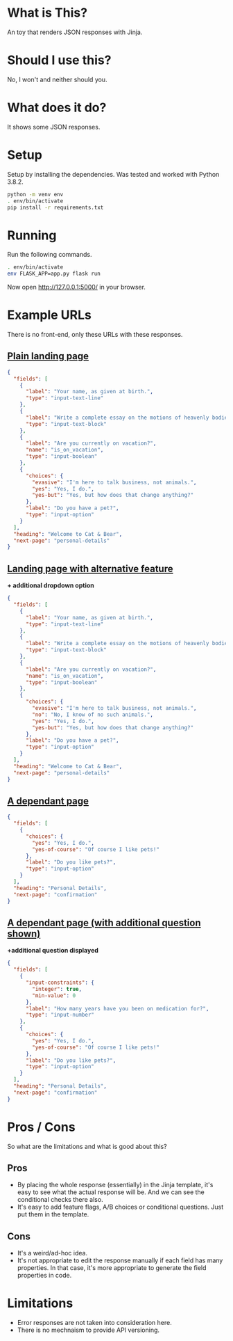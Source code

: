 # What is This?

An toy that renders JSON responses with Jinja.

# Should I use this?

No, I won't and neither should you.

# What does it do?

It shows some JSON responses.

# Setup

Setup by installing the dependencies. Was tested and worked with Python 3.8.2.

```bash
python -m venv env
. env/bin/activate
pip install -r requirements.txt
```

# Running

Run the following commands.

```bash
. env/bin/activate
env FLASK_APP=app.py flask run
```

Now open http://127.0.0.1:5000/ in your browser.

# Example URLs

There is no front-end, only these URLs with these responses.

## [Plain landing page](http://127.0.0.1:5000/api/page/landing)

```json
{
  "fields": [
    {
      "label": "Your name, as given at birth.", 
      "type": "input-text-line"
    }, 
    {
      "label": "Write a complete essay on the motions of heavenly bodies.", 
      "type": "input-text-block"
    }, 
    {
      "label": "Are you currently on vacation?", 
      "name": "is_on_vacation", 
      "type": "input-boolean"
    }, 
    {
      "choices": {
        "evasive": "I'm here to talk business, not animals.", 
        "yes": "Yes, I do.", 
        "yes-but": "Yes, but how does that change anything?"
      }, 
      "label": "Do you have a pet?", 
      "type": "input-option"
    }
  ], 
  "heading": "Welcome to Cat & Bear", 
  "next-page": "personal-details"
}
```

## [Landing page with alternative feature](http://127.0.0.1:5000/api/page/landing?allow_no=1)

**+ additional dropdown option**

```json
{
  "fields": [
    {
      "label": "Your name, as given at birth.", 
      "type": "input-text-line"
    }, 
    {
      "label": "Write a complete essay on the motions of heavenly bodies.", 
      "type": "input-text-block"
    }, 
    {
      "label": "Are you currently on vacation?", 
      "name": "is_on_vacation", 
      "type": "input-boolean"
    }, 
    {
      "choices": {
        "evasive": "I'm here to talk business, not animals.", 
        "no": "No, I know of no such animals.", 
        "yes": "Yes, I do.", 
        "yes-but": "Yes, but how does that change anything?"
      }, 
      "label": "Do you have a pet?", 
      "type": "input-option"
    }
  ], 
  "heading": "Welcome to Cat & Bear", 
  "next-page": "personal-details"
}
```

## [A dependant page](http://127.0.0.1:5000/api/page/personal-details)

```json
{
  "fields": [
    {
      "choices": {
        "yes": "Yes, I do.", 
        "yes-of-course": "Of course I like pets!"
      }, 
      "label": "Do you like pets?", 
      "type": "input-option"
    }
  ], 
  "heading": "Personal Details", 
  "next-page": "confirmation"
}
```

## [A dependant page (with additional question shown)](http://127.0.0.1:5000/api/page/personal-details?is_on_vacation=1)

**+additional question displayed**

```json
{
  "fields": [
    {
      "input-constraints": {
        "integer": true, 
        "min-value": 0
      }, 
      "label": "How many years have you been on medication for?", 
      "type": "input-number"
    }, 
    {
      "choices": {
        "yes": "Yes, I do.", 
        "yes-of-course": "Of course I like pets!"
      }, 
      "label": "Do you like pets?", 
      "type": "input-option"
    }
  ], 
  "heading": "Personal Details", 
  "next-page": "confirmation"
}
```

# Pros / Cons

So what are the limitations and what is good about this?

## Pros

- By placing the whole response (essentially) in the Jinja template, it's easy to see what the actual response will be. And we can see the conditional checks there also.
- It's easy to add feature flags, A/B choices or conditional questions. Just put them in the template.

## Cons

- It's a weird/ad-hoc idea.
- It's not appropriate to edit the response manually if each field has many properties. In that case, it's more appropriate to generate the field properties in code.

# Limitations

- Error responses are not taken into consideration here.
- There is no mechnaism to provide API versioning.
